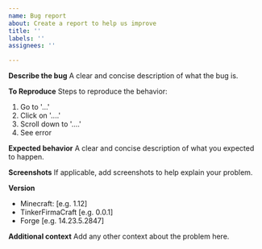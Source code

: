 ```yaml
---
name: Bug report
about: Create a report to help us improve
title: ''
labels: ''
assignees: ''

---
```


**Describe the bug**
A clear and concise description of what the bug is.

**To Reproduce**
Steps to reproduce the behavior:
1. Go to '...'
2. Click on '....'
3. Scroll down to '....'
4. See error

**Expected behavior**
A clear and concise description of what you expected to happen.

**Screenshots**
If applicable, add screenshots to help explain your problem.

**Version**
 - Minecraft: [e.g. 1.12]
 - TinkerFirmaCraft [e.g. 0.0.1]
 - Forge [e.g. 14.23.5.2847]

**Additional context**
Add any other context about the problem here.
